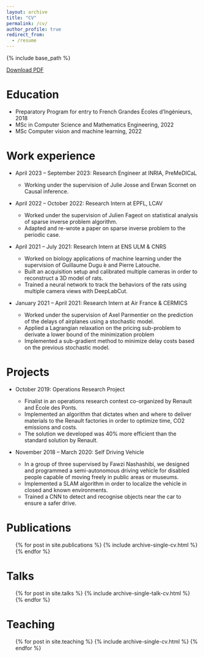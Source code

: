 ```yaml
---
layout: archive
title: "CV"
permalink: /cv/
author_profile: true
redirect_from:
  - /resume
---
```


{% include base_path %}

[Download PDF](http://academicpages.github.io/files/Ahmed_BOUGHDIRI_CV.pdf)

Education
======
* Preparatory Program for entry to French Grandes Écoles d’Ingénieurs, 2018
* MSc in Computer Science and Mathematics Engineering, 2022
* MSc Computer vision and machine learning, 2022

Work experience
======
* April 2023 – September 2023: Research Engineer at INRIA, PreMeDICaL
  * Working under the supervision of Julie Josse and Erwan Scornet on Causal inference.

* April 2022 – October 2022: Research Intern at EPFL, LCAV
  * Worked under the supervision of Julien Fageot on statistical analysis of sparse inverse problem algorithm.
  * Adapted and re-wrote a paper on sparse inverse problem to the periodic case.

* April 2021 – July 2021: Research Intern at ENS ULM & CNRS
  * Worked on biology applications of machine learning under the supervision of Guillaume Dugu ́e and Pierre Latouche.
  * Built an acquisition setup and calibrated multiple cameras in order to reconstruct a 3D model of rats.
  * Trained a neural network to track the behaviors of the rats using multiple camera views with DeepLabCut.
    
* January 2021 – April 2021: Research Intern at Air France & CERMICS
  *  Worked under the supervision of Axel Parmentier on the prediction of the delays of airplanes using a stochastic model.
  *  Applied a Lagrangian relaxation on the pricing sub-problem to derivate a lower bound of the minimization problem
  *  Implemented a sub-gradient method to minimize delay costs based on the previous stochastic model.

  
Projects
======
* October 2019: Operations Research Project
  * Finalist in an operations research contest co-organized by Renault and École des Ponts.
  * Implemented an algorithm that dictates when and where to deliver materials to the Renault factories in order to optimize time, CO2 emissions and costs.
  *  The solution we developed was 40% more efficient than the standard solution by Renault.

* November 2018 – March 2020: Self Driving Vehicle
  * In a group of three supervised by Fawzi Nashashibi, we designed and programmed a semi-autonomous driving vehicle for disabled people capable of moving freely in public areas or museums.
  * Implemented a SLAM algorithm in order to localize the vehicle in closed and known environments.
  * Trained a CNN to detect and recognise objects near the car to ensure a safer drive.

Publications
======
  <ul>{% for post in site.publications %}
    {% include archive-single-cv.html %}
  {% endfor %}</ul>
  
Talks
======
  <ul>{% for post in site.talks %}
    {% include archive-single-talk-cv.html %}
  {% endfor %}</ul>
  
Teaching
======
  <ul>{% for post in site.teaching %}
    {% include archive-single-cv.html %}
  {% endfor %}</ul>
